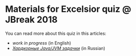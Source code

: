 # Materials for Excelsior quiz @ JBreak 2018

You can read more about this quiz in this articles:
* _work in progress_ (in English)
* _[Хардкорные Java/JVM задачки](https://habrahabr.ru/post/350638)_ (in Russian)

